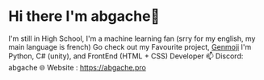 # Hi there I'm abgache👋
I'm still in High School, I'm a machine learning fan (srry for my english, my main language is french)
Go check out my Favourite project, [Genmoji](https://github.com/abgache/Genmoji)
I'm Python, C# (unity), and FrontEnd (HTML + CSS) Developer
📫 Discord: abgache
🌐 Website : https://abgache.pro
